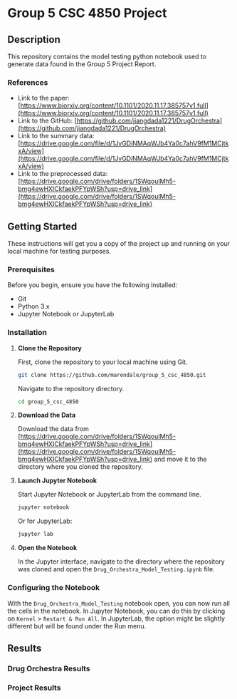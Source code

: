 # Group 5 CSC 4850 Project

## Description

This repository contains the model testing python notebook used to generate data found in the Group 5 Project Report.

### References

- Link to the paper: [https://www.biorxiv.org/content/10.1101/2020.11.17.385757v1.full](https://www.biorxiv.org/content/10.1101/2020.11.17.385757v1.full)
- Link to the GitHub: [https://github.com/jiangdada1221/DrugOrchestra](https://github.com/jiangdada1221/DrugOrchestra)
- Link to the summary data: [https://drive.google.com/file/d/1JvGDiNMAqWJb4Ya0c7ahV9fM1MCjtkxA/view](https://drive.google.com/file/d/1JvGDiNMAqWJb4Ya0c7ahV9fM1MCjtkxA/view)
- Link to the preprocessed data: [https://drive.google.com/drive/folders/1SWqoulMh5-bmg4ewHXICkfaekPFYpWSh?usp=drive_link](https://drive.google.com/drive/folders/1SWqoulMh5-bmg4ewHXICkfaekPFYpWSh?usp=drive_link)

## Getting Started

These instructions will get you a copy of the project up and running on your local machine for testing purposes.

### Prerequisites

Before you begin, ensure you have the following installed:
- Git
- Python 3.x
- Jupyter Notebook or JupyterLab

### Installation

1. **Clone the Repository**

   First, clone the repository to your local machine using Git.

   ```bash
   git clone https://github.com/marendale/group_5_csc_4850.git
   ```
   
   Navigate to the repository directory.

   ```bash
   cd group_5_csc_4850
   ```
   
2. **Download the Data**
   
   Download the data from [https://drive.google.com/drive/folders/1SWqoulMh5-bmg4ewHXICkfaekPFYpWSh?usp=drive_link](https://drive.google.com/drive/folders/1SWqoulMh5-bmg4ewHXICkfaekPFYpWSh?usp=drive_link) and move it to the directory where you cloned the repository.
   
3. **Launch Jupyter Notebook**
   
   Start Jupyter Notebook or JupyterLab from the command line.

   ```bash
   jupyter notebook
   ```

   Or for JupyterLab:

   ```bash
   jupyter lab
   ```

4. **Open the Notebook**
   
   In the Jupyter interface, navigate to the directory where the repository was cloned and open the `Drug_Orchestra_Model_Testing.ipynb` file.

### Configuring the Notebook

With the `Drug_Orchestra_Model_Testing` notebook open, you can now run all the cells in the notebook. In Jupyter Notebook, you can do this by clicking on `Kernel` > `Restart & Run All`. In JupyterLab, the option might be slightly different but will be found under the Run menu.

## Results

### Drug Orchestra Results

### Project Results
   
   

   

